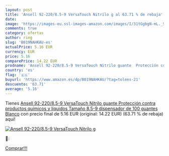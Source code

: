 ```yaml
---
layout: post
title: 'Ansell 92-220/8.5-9 VersaTouch Nitrilo g al 63.71 % de rebaja'
date: 
image: 'https://images-eu.ssl-images-amazon.com/images/I/31tGgbgN-mL._SL200_.jpg'
comments: true
category: ofertas
author: ring
slug: 'B019NAHKAU-es'
actualPrice: 5.16 EUR
currency: EUR
price: 5.16
comparePrice: 14.22 EUR
prodname: 'Ansell 92-220/8.5-9 VersaTouch Nitrilo guante  Protección contra productos químicos y líquidos  Tamaño 8.5-9  dispensador de 100 guantes  Blanco'
country: 'es'
flag: '🇪🇸'
buyurl: 'https://www.amazon.es/dp/B019NAHKAU/?tag=tolees-21'
descuento: '63.71'
average: '5.16'
---
```


Tienes [Ansell 92-220/8.5-9 VersaTouch Nitrilo guante  Protección contra productos químicos y líquidos  Tamaño 8.5-9  dispensador de 100 guantes  Blanco](https://www.amazon.es/dp/B019NAHKAU/?tag=tolees-21) con precio final de  5.16 EUR (original: 14.22 EUR) (63.71 %  de rebaja) aqui!

[![Ansell 92-220/8.5-9 VersaTouch Nitrilo g](https://images-eu.ssl-images-amazon.com/images/I/31tGgbgN-mL._SL200_.jpg)](https://www.amazon.es/dp/B019NAHKAU/?tag=tolees-21)

🔎:


[Comprar!!!](https://www.amazon.es/dp/B019NAHKAU/?tag=tolees-21)
